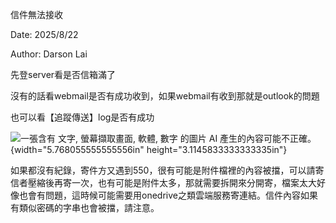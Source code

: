 信件無法接收

Date: 2025/8/22

Author: Darson Lai

先登server看是否信箱滿了

沒有的話看webmail是否有成功收到，如果webmail有收到那就是outlook的問題

也可以看【追蹤傳送】log是否有成功

![一張含有 文字, 螢幕擷取畫面, 軟體, 數字 的圖片 AI
產生的內容可能不正確。](media/media/image1.png){width="5.768055555555556in"
height="3.1145833333333335in"}

如果都沒有紀錄，寄件方又遇到550，很有可能是附件檔裡的內容被擋，可以請寄信者壓縮後再寄一次，也有可能是附件太多，那就需要拆開來分開寄，檔案太大好像也會有問題，這時候可能需要用onedrive之類雲端服務寄連結。信件內容如果有類似密碼的字串也會被擋，請注意。

